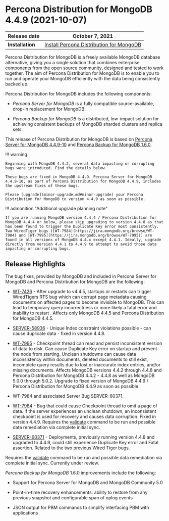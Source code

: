 # Percona Distribution for MongoDB 4.4.9 (2021-10-07)

| **Release date** | October 7, 2021   |
| ---------------- | ------------------ |
| **Installation** | [Install Percona Distribution for MongoDB](installation.md)|


Percona Distribution for MongoDB is a freely available MongoDB database alternative, giving you a single solution that combines enterprise components from the open source community, designed and tested to work together. The aim of Percona Distribution for MongoDB is to enable you to run and operate your
MongoDB efficiently with the data being consistently backed up.

Percona Distribution for MongoDB includes the following components:

* *Percona Server for MongoDB* is a fully compatible source-available, drop-in replacement
for MongoDB.

* *Percona Backup for MongoDB* is a distributed, low-impact solution for achieving
consistent backups of MongoDB sharded clusters and replica sets.

This release of Percona Distribution for MongoDB is based on [Percona Server for MongoDB 4.4.9-10](https://docs.percona.com/percona-server-for-mongodb/4.4/release_notes/4.4.9-10.html) and [Percona Backup for MongoDB 1.6.0](https://docs.percona.com/percona-backup-mongodb/release-notes/1.6.0.html).

!!! warning

    Beginning with MongoDB 4.4.2, several data impacting or corrupting bugs were introduced. Find the details below.

    These bugs are fixed in MongoDB 4.4.9. Percona Server for MongoDB 4.4.9-10, as part of Percona Distribution for MongoDB 4.4.9, includes the upstream fixes of these bugs.

    Please [upgrade](minor-upgrade.md#minor-upgrade) your Percona Distribution for MongoDB to version 4.4.9 as soon as possible.

!!! admonition "Additional upgrade planning note"

    If you are running MongoDB version 4.4.4 / Percona Distribution for MongoDB 4.4.4 or below, please skip upgrading to version 4.4.8 as that has been found to trigger the Duplicate Key error most consistently. Two WiredTiger bugs ([WT-7984](https://jira.mongodb.org/browse/WT-7984) and [WT-7995](https://jira.mongodb.org/browse/WT-7995)) are found in all versions of MongoDB 4.4.x except 4.4.1. Ideally, upgrade directly from version 4.4.1 to 4.4.9 to attempt to avoid those data impacting or corrupting bugs.

## Release Highlights

The bug fixes, provided by MongoDB and included in Percona Server for MongoDB and Percona Distribution for MongoDB are the following:


* [WT-7426](https://jira.mongodb.org/browse/WT-7426) - After upgrade to v4.4.5, startups or restarts can trigger WiredTigers RTS bug which can corrupt page metadata causing documents on affected pages to become invisible to MongoDB. This can lead to temporary query incorrectness or more likely a fatal error and inability to restart . Affects only MongoDB 4.4.5 and Percona Distribution for MongoDB 4.4.5.


* [SERVER-58936](https://jira.mongodb.org/browse/SERVER-58936) - Unique Index constraint violations possible - can cause duplicate data - fixed in version 4.4.8.


* [WT-7995](https://jira.mongodb.org/browse/WT-7995) - Checkpoint thread can read and persist inconsistent version of data to disk. Can cause Duplicate Key error on startup and prevent the node from starting. Unclean shutdowns can cause data inconsistency within documents, deleted documents to still exist, incomplete query results due to lost or inaccurate index entries, and/or missing documents. Affects MongoDB versions 4.4.2 through 4.4.8 and Percona Distribution for MongoDB 4.4.2 - 4.4.8 as well as MongoDB 5.0.0 through 5.0.2. Upgrade to fixed version of MongoDB 4.4.9 / Percona Distribution for MongoDB 4.4.9 as soon as possible.


* WT-7984 and associated Server Bug SERVER-60371.


* [WT-7984](https://jira.mongodb.org/browse/WT-7984) - Bug that could cause Checkpoint thread to omit a page of data. If the server experiences an unclean shutdown, an inconsistent checkpoint is used for recovery and causes data corruption. Fixed in version 4.4.9.
Requires the [validate](https://docs.mongodb.com/manual/reference/command/validate/)  command to be run and possible data remediation via complete initial sync.


* [SERVER-60371](https://jira.mongodb.org/browse/SERVER-60371) - Deployments, previously running version 4.4.8 and upgraded to 4.4.9, could still experience Duplicate Key error and Fatal assertion. Related to the two previous Wired Tiger bugs.

Requires the [validate](https://docs.mongodb.com/manual/reference/command/validate/)  command to be run and possible data remediation via complete initial sync. Currently under review.

*Percona Backup for MongoDB* 1.6.0 improvements include the following:


* Support for Percona Server for MongoDB and MongoDB Community 5.0


* Point-in-time recovery enhancements: ability to restore from any previous snapshot and configurable span of oplog events


* JSON output for PBM commands to simplify interfacing PBM with applications
